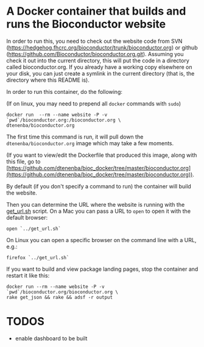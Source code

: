 # A Docker container that builds and runs the Bioconductor website

In order to run this, you need to check out the website code from SVN
(https://hedgehog.fhcrc.org/bioconductor/trunk/bioconductor.org) or github
(https://github.com/Bioconductor/bioconductor.org.git). Assuming you 
check it out into the current directory, this will put the code in 
a directory called bioconductor.org. If you already have a working
copy elsewhere on your disk, you can just create a symlink in the current
directory (that is, the directory where this README is).

In order to run this container, do the following:

(If on linux, you may need to prepend all `docker` commands with `sudo`)

    docker run  --rm --name website -P -v `pwd`/bioconductor.org:/bioconductor.org \
    dtenenba/bioconductor.org

The first time this command is run, it will pull down the `dtenenba/bioconductor.org`
image which may take a few moments. 

(If you want to view/edit the Dockerfile that produced this image, along with 
this file, go to
[https://github.com/dtenenba/bioc_docker/tree/master/bioconductor.org](https://github.com/dtenenba/bioc_docker/tree/master/bioconductor.org)).

By default (if you don't specify a command to run) the container will build the website.

Then you can determine the URL where the website is running with the 
[get_url.sh](../get_url.sh) script. On a Mac you can pass a URL to `open` to open it with
the default browser:

    open `../get_url.sh`

On Linux you can open a specific browser on the command line with a URL, e.g.:

    firefox `../get_url.sh`


If you want to build and view package landing pages, stop the container and restart it like this:

    docker run --rm --name website -P -v `pwd`/bioconductor.org/bioconductor.org \
    rake get_json && rake && adsf -r output 



# TODOS

* enable dashboard to be built
